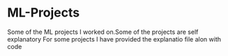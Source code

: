 # ML-Projects
Some of the ML projects I worked on.Some of the projects are self explanatory
For some projects I have provided the explanatio file alon with code
